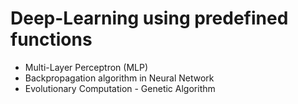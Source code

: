 # Deep-Learning using predefined functions

- Multi-Layer Perceptron (MLP)
- Backpropagation algorithm in Neural Network
- Evolutionary Computation - Genetic Algorithm
